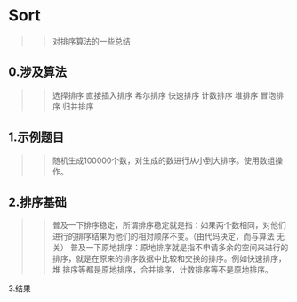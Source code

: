 Sort
====

>>对排序算法的一些总结

0.涉及算法
----------

>>选择排序
>>直接插入排序
>>希尔排序
>>快速排序
>>计数排序
>>堆排序
>>冒泡排序
>>归并排序

1.示例题目
----------

>>随机生成100000个数，对生成的数进行从小到大排序。使用数组操作。

2.排序基础
----------

>>普及一下排序稳定，所谓排序稳定就是指：如果两个数相同，对他们进行的排序结果为他们的相对顺序不变。（由代码决定，而与算法
>>无关）
>>普及一下原地排序：原地排序就是指不申请多余的空间来进行的排序，就是在原来的排序数据中比较和交换的排序。例如快速排序，堆
>>排序等都是原地排序，合并排序，计数排序等不是原地排序。

3.结果

